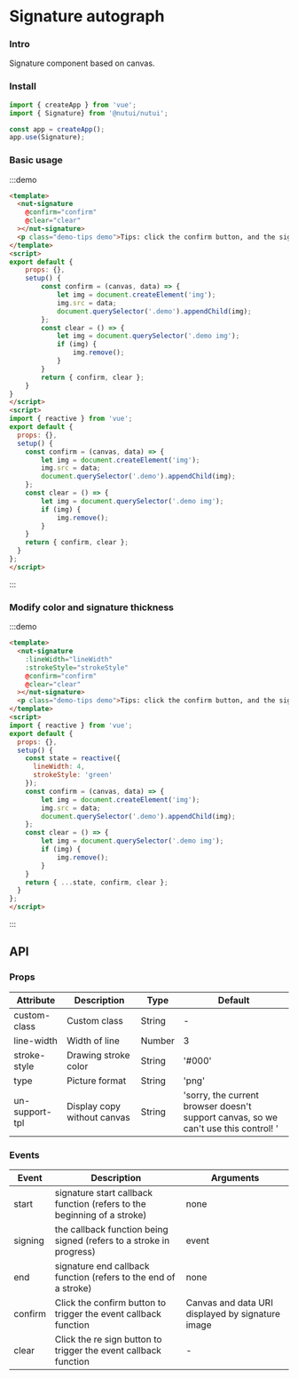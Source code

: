 #  Signature autograph

### Intro
    
Signature component based on canvas.

### Install

``` javascript
import { createApp } from 'vue';
import { Signature} from '@nutui/nutui';

const app = createApp();
app.use(Signature);

```
    



### Basic usage

:::demo

```html
<template>
  <nut-signature  
    @confirm="confirm" 
    @clear="clear"
  ></nut-signature>
  <p class="demo-tips demo">Tips: click the confirm button, and the signature image is displayed below</p>
</template>
<script>
export default {
    props: {},
    setup() {
        const confirm = (canvas, data) => {
            let img = document.createElement('img');
            img.src = data;
            document.querySelector('.demo').appendChild(img);
        };
        const clear = () => {
            let img = document.querySelector('.demo img'); 
            if (img) {
                img.remove();
            }
        }
        return { confirm, clear };
    }
}
</script>
<script>
import { reactive } from 'vue';
export default {
  props: {},
  setup() {
    const confirm = (canvas, data) => {
        let img = document.createElement('img');
        img.src = data;
        document.querySelector('.demo').appendChild(img);
    };
    const clear = () => {
        let img = document.querySelector('.demo img'); 
        if (img) {
            img.remove();
        }
    }
    return { confirm, clear };
  }
};
</script>
```
:::
### Modify color and signature thickness

:::demo

```html
<template>
  <nut-signature  
    :lineWidth="lineWidth" 
    :strokeStyle="strokeStyle"
    @confirm="confirm" 
    @clear="clear"
  ></nut-signature>
  <p class="demo-tips demo">Tips: click the confirm button, and the signature image is displayed below</p>
</template>
<script>
import { reactive } from 'vue';
export default {
  props: {},
  setup() {
    const state = reactive({
      lineWidth: 4,
      strokeStyle: 'green'
    });
    const confirm = (canvas, data) => {
        let img = document.createElement('img');
        img.src = data;
        document.querySelector('.demo').appendChild(img);
    };
    const clear = () => {
        let img = document.querySelector('.demo img'); 
        if (img) {
            img.remove();
        }
    }
    return { ...state, confirm, clear };
  }
};
</script>

```
:::  
## API
    
### Props
    
| Attribute | Description | Type   | Default 
|----- | ----- | ----- | ----- 
| custom-class | Custom class | String | -
| line-width | Width of line | Number | 3
| stroke-style | Drawing stroke color | String | '#000'
| type | Picture format | String | 'png'
| un-support-tpl | Display copy without canvas | String | 'sorry, the current browser doesn't support canvas, so we can't use this control! '

### Events

| Event | Description   | Arguments   |
|----- | ----- | ----- 
|start | signature start callback function (refers to the beginning of a stroke) | none
|signing| the callback function being signed (refers to a stroke in progress) | event
|end| signature end callback function (refers to the end of a stroke) | none
| confirm | Click the confirm button to trigger the event callback function | Canvas and data URI displayed by signature image
| clear | Click the re sign button to trigger the event callback function | -